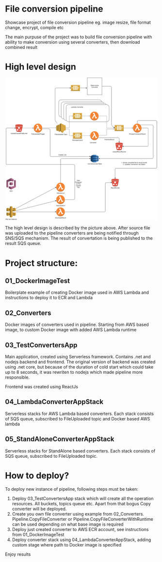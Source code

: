 # File conversion pipeline

Showcase project of file conversion pipeline eg. image resize, file format change, encrypt, compile etc

The main purpuse of the project was to build file conversion pipeline with ability to make conversion using several converters, then download combined result

# High level design

<p align="center">
  <img src="Images/Highlevel design.png">
  <br/>
</p>

The high level design is described by the picture above. 
After source file was uploaded to the pipeline converters are being notified through SNS/SQS mechanism.
The result of convertation is being published to the result SQS queue.

# Project structure:

## 01_DockerImageTest

Boilerplate example of creating Docker image used in AWS Lambda and instructions to deploy it to ECR and Lambda

## 02_Converters

Docker images of converters used in pipeline. Starting from AWS based image, to custom Docker image with added AWS Lambda runtime

## 03_TestConvertersApp

Main application, created using Serverless framework.
Contains .net and nodejs backend and frontend.
The original version of backend was created using .net core, but because of the duration of cold start which could take up to 8 seconds, it was rewriten to nodejs which made pipeline more responsible.

Frontend was created using ReactJs

## 04_LambdaConverterAppStack

Serverless stacks for AWS Lambda based converters. Each stack consists of SQS queue, subscribed to FileUploaded topic and Docker based AWS lambda

## 05_StandAloneConverterAppStack

Serverless stacks for StandAlone based converters.  Each stack consists of SQS queue, subscribed to FileUploaded topic.

# How to deploy?

To deploy new instance of pipeline, following steps must be taken:

1. Deploy 03_TestConvertersApp stack which will create all the operation resources. All buckets, topics queue etc. Apart from that bogus Copy converter will be deployed.
2. Create you own file converter using example from 02_Converters. Pipeline.CopyFileConverter or Pipeline.CopyFileConverterWithRuntime can be used depending on what base image is required
3. Deploy just created converter to AWS ECR account, see instructions from 01_DockerImageTest
4. Deploy converter stack using 04_LambdaConverterAppStack, adding custom stage where path to Docker image is specified

Enjoy results
